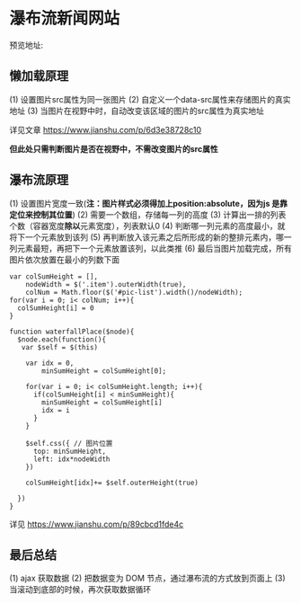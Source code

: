 # 瀑布流新闻网站

预览地址:


## 懒加载原理	
(1) 设置图片src属性为同一张图片
(2) 自定义一个data-src属性来存储图片的真实地址
(3) 当图片在视野中时，自动改变该区域的图片的src属性为真实地址

详见文章 https://www.jianshu.com/p/6d3e38728c10

**但此处只需判断图片是否在视野中，不需改变图片的src属性**

## 瀑布流原理
(1) 设置图片宽度一致(**注：图片样式必须得加上position:absolute，因为js 是靠定位来控制其位置**)
(2) 需要一个数组，存储每一列的高度
(3) 计算出一排的列表个数（容器宽度**除以**元素宽度），列表默认0
(4) 判断哪一列元素的高度最小，就将下一个元素放到该列
(5) 再判断放入该元素之后所形成的新的整排元素内，哪一列元素最短，再把下一个元素放置该列，以此类推
(6) 最后当图片加载完成，所有图片依次放置在最小的列数下面

```
var colSumHeight = [],
    nodeWidth = $('.item').outerWidth(true),
    colNum = Math.floor($('#pic-list').width()/nodeWidth);
for(var i = 0; i< colNum; i++){
  colSumHeight[i] = 0
}
    
function waterfallPlace($node){
  $node.each(function(){
   var $self = $(this)
    
    var idx = 0,
        minSumHeight = colSumHeight[0];
    
    for(var i = 0; i< colSumHeight.length; i++){
      if(colSumHeight[i] < minSumHeight){
        minSumHeight = colSumHeight[i]
        idx = i
      }
    }
    
    $self.css({ // 图片位置
      top: minSumHeight,
      left: idx*nodeWidth
    })
    
    colSumHeight[idx]+= $self.outerHeight(true)
    
  })
}
```
详见 https://www.jianshu.com/p/89cbcd1fde4c

## 最后总结
(1) ajax 获取数据
(2) 把数据变为 DOM 节点，通过瀑布流的方式放到页面上
(3) 当滚动到底部的时候，再次获取数据循环


